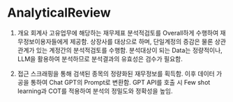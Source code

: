 # AnalyticalReview

1. 개요
 회계사 고유업무에 해당하는 재무제표 분석적검토를 Overall하게 수행하여 재무정보이용자들에게 제공함.
 상장사를 대상으로 하며, 단일계정의 증감은 물론 상관관계가 있는 계정간의 분석적검토를 수행함.
 분석대상이 되는 Data는 정량적이나, LLM을 활용하여 분석하므로 분석결과의 유효성은 검수가 필요함.

2. 접근
 스크래핑을 통해 검색된 종목의 정량화된 재무정보를 획득함.
 이후 데이터 가공을 통하여 Chat GPT의 Prompt로 변환함.
 GPT API를 호출 시 Few shot learning과 COT를 적용하여 분석의 정밀도와 정확성을 높임.
 